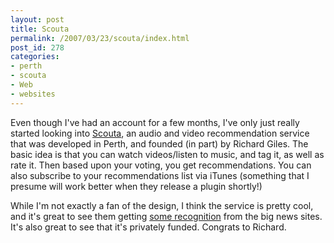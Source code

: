 ```yaml
---
layout: post
title: Scouta
permalink: /2007/03/23/scouta/index.html
post_id: 278
categories: 
- perth
- scouta
- Web
- websites
---
```


Even though I've had an account for a few months, I've only just really started looking into <a href="http://www.scouta.com">Scouta</a>, an audio and video recommendation service that was developed in Perth, and founded (in part) by Richard Giles. The basic idea is that you can watch videos/listen to music, and tag it, as well as rate it. Then based upon your voting, you get recommendations. You can also subscribe to your recommendations list via iTunes (something that I presume will work better when they release a plugin shortly!)

While I'm not exactly a fan of the design, I think the service is pretty cool, and it's great to see them getting <a href="http://www.techcrunch.com/2007/03/23/scouta-media-recommendations-soon-in-itunes/">some recognition</a> from the big news sites. It's also great to see that it's privately funded. Congrats to Richard.

